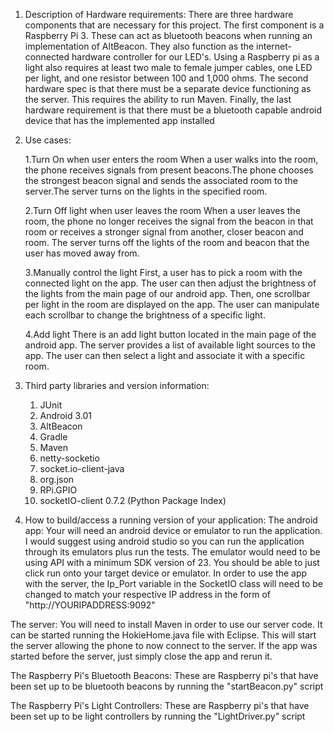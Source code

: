 1. Description of Hardware requirements: 
There are three hardware components that are necessary for this project. The first component is a Raspberry Pi 3. These can act as bluetooth beacons when running an implementation of AltBeacon. They also function as the internet-connected hardware controller for our LED's. Using a Raspberry pi as a light also requires at least two male to female jumper cables, one LED per light, and one resistor between 100 and 1,000 ohms. The second hardware spec is that there must be a separate device functioning as the server. This requires the ability to run Maven. Finally, the last hardware requirement is that there must be a bluetooth capable android device that has the implemented app installed


2. Use cases:
    
    1.Turn On when user enters the room
    When a user walks into the room, the phone receives signals from present beacons.The phone chooses the strongest beacon signal and sends the associated room to the server.The server turns on the lights in the specified room.

    2.Turn Off light when user leaves the room
    When a user leaves the room, the phone no longer receives the signal from the beacon in that room or receives a stronger signal from another, closer beacon and room. The server turns off the lights of the room and beacon that the
    user has moved away from. 

    3.Manually control the light
    First, a user has to pick a room with the connected light on the app. The user can then adjust the brightness of the lights from the main page of our android app.
    Then, one scrollbar per light in the room are displayed on the app. The user can manipulate each scrollbar to change the brightness of a specific light.

    4.Add light
    There is an add light button located in the main page of the android app. The server provides a list of available light sources to the app. The user can then select a light and associate it with a specific room.
    
3.  Third party libraries and version information:
    
    1. JUnit
    2. Android 3.01
    3. AltBeacon
    4. Gradle
    5. Maven
    6. netty-socketio
    7. socket.io-client-java
    8. org.json
    9. RPi.GPIO
    10. socketIO-client 0.7.2 (Python Package Index)

    
4. How to build/access a running version of your application:
The android app: Your will need an android device or emulator to run the application. I would suggest using android studio so you can run the application through its emulators plus run the tests. The emulator would need to be using API with a minimum SDK version of 23. You should be able to just click run onto your target device or emulator. 
In order to use the app with the server, the Ip_Port variable in the SocketIO class will need to be changed to match your respective IP address in the form of "http://YOURIPADDRESS:9092"

The server: You will need to install Maven in order to use our server code. It can be started running the HokieHome.java file with Eclipse. This will start the server allowing the phone to now connect to the server. If the app was started before the server, just simply close the app and rerun it. 

The Raspberry Pi's Bluetooth Beacons: These are Raspberry pi's that have been set up to be bluetooth beacons by running the "startBeacon.py" script

The Raspberry Pi's Light Controllers: These are Raspberry pi's that have been set up to be light controllers by running the "LightDriver.py" script